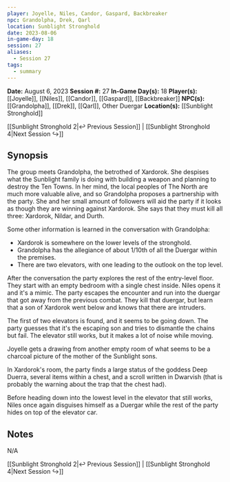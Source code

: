 ```yaml
---
player: Joyelle, Niles, Candor, Gaspard, Backbreaker
npc: Grandolpha, Drek, Qarl
location: Sunblight Stronghold
date: 2023-08-06
in-game-day: 18
session: 27
aliases:
  - Session 27
tags:
  - summary
---
```


**Date:** August 6, 2023
**Session #:** 27
**In-Game Day(s):** 18
**Player(s):** [[Joyelle]], [[Niles]], [[Candor]], [[Gaspard]], [[Backbreaker]]
**NPC(s):** [[Grandolpha]], [[Drek]], [[Qarl]], Other Duergar
**Location(s):** [[Sunblight Stronghold]]

[[Sunblight Stronghold 2|↩️ Previous Session]] | [[Sunblight Stronghold 4|Next Session ↪️]]

## Synopsis
The group meets Grandolpha, the betrothed of Xardorok. She despises what the Sunblight family is doing with building a weapon and planning to destroy the Ten Towns. In her mind, the local peoples of The North are much more valuable alive, and so Grandolpha proposes a partnership with the party. She and her small amount of followers will aid the party if it looks as though they are winning against Xardorok. She says that they must kill all three: Xardorok, Nildar, and Durth.

Some other information is learned in the conversation with Grandolpha:
- Xardorok is somewhere on the lower levels of the stronghold.
- Grandolpha has the allegiance of about 1/10th of all the Duergar within the premises.
- There are two elevators, with one leading to the outlook on the top level.

After the conversation the party explores the rest of the entry-level floor. They start with an empty bedroom with a single chest inside. Niles opens it and it's a mimic. The party escapes the encounter and run into the duergar that got away from the previous combat. They kill that duergar, but learn that a son of Xardorok went below and knows that there are intruders.

The first of two elevators is found, and it seems to be going down. The party guesses that it's the escaping son and tries to dismantle the chains but fail. The elevator still works, but it makes a lot of noise while moving.

Joyelle gets a drawing from another empty room of what seems to be a charcoal picture of the mother of the Sunblight sons.

In Xardorok's room, the party finds a large status of the goddess Deep Duerra, several items within a chest, and a scroll written in Dwarvish (that is probably the warning about the trap that the chest had).

Before heading down into the lowest level in the elevator that still works, Niles once again disguises himself as a Duergar while the rest of the party hides on top of the elevator car.

## Notes
N/A

[[Sunblight Stronghold 2|↩️ Previous Session]] | [[Sunblight Stronghold 4|Next Session ↪️]]